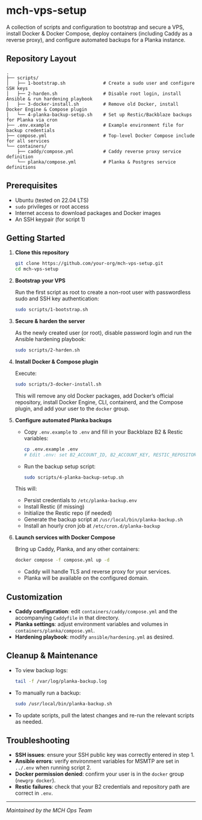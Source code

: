 # mch-vps-setup

A collection of scripts and configuration to bootstrap and secure a VPS, install Docker & Docker Compose, deploy containers (including Caddy as a reverse proxy), and configure automated backups for a Planka instance.

## Repository Layout

```
.
├── scripts/
│   ├── 1-bootstrap.sh              # Create a sudo user and configure SSH keys
│   ├── 2-harden.sh                 # Disable root login, install Ansible & run hardening playbook
│   ├── 3-docker-install.sh         # Remove old Docker, install Docker Engine & Compose plugin
│   └── 4-planka-backup-setup.sh    # Set up Restic/Backblaze backups for Planka via cron
├── .env.example                    # Example environment file for backup credentials
├── compose.yml                     # Top‑level Docker Compose include for all services
└── containers/
    ├── caddy/compose.yml           # Caddy reverse proxy service definition
    └── planka/compose.yml          # Planka & Postgres service definitions
```

## Prerequisites

- Ubuntu (tested on 22.04 LTS)
- `sudo` privileges or root access
- Internet access to download packages and Docker images
- An SSH keypair (for script 1)

## Getting Started

1. **Clone this repository**

   ```bash
   git clone https://github.com/your-org/mch-vps-setup.git
   cd mch-vps-setup
   ```

2. **Bootstrap your VPS**

   Run the first script as root to create a non-root user with passwordless sudo and SSH key authentication:

   ```bash
   sudo scripts/1-bootstrap.sh
   ```

3. **Secure & harden the server**

   As the newly created user (or root), disable password login and run the Ansible hardening playbook:

   ```bash
   sudo scripts/2-harden.sh
   ```

4. **Install Docker & Compose plugin**

   Execute:

   ```bash
   sudo scripts/3-docker-install.sh
   ```

   This will remove any old Docker packages, add Docker’s official repository, install Docker Engine, CLI, containerd, and the Compose plugin, and add your user to the `docker` group.

5. **Configure automated Planka backups**

   - Copy `.env.example` to `.env` and fill in your Backblaze B2 & Restic variables:

     ```bash
     cp .env.example .env
     # Edit .env: set B2_ACCOUNT_ID, B2_ACCOUNT_KEY, RESTIC_REPOSITORY, RESTIC_PASSWORD
     ```

   - Run the backup setup script:

     ```bash
     sudo scripts/4-planka-backup-setup.sh
     ```

   This will:

   - Persist credentials to `/etc/planka-backup.env`
   - Install Restic (if missing)
   - Initialize the Restic repo (if needed)
   - Generate the backup script at `/usr/local/bin/planka-backup.sh`
   - Install an hourly cron job at `/etc/cron.d/planka-backup`

6. **Launch services with Docker Compose**

   Bring up Caddy, Planka, and any other containers:

   ```bash
   docker compose -f compose.yml up -d
   ```

   - Caddy will handle TLS and reverse proxy for your services.
   - Planka will be available on the configured domain.

## Customization

- **Caddy configuration**: edit `containers/caddy/compose.yml` and the accompanying `Caddyfile` in that directory.
- **Planka settings**: adjust environment variables and volumes in `containers/planka/compose.yml`.
- **Hardening playbook**: modify `ansible/hardening.yml` as desired.

## Cleanup & Maintenance

- To view backup logs:

  ```bash
  tail -f /var/log/planka-backup.log
  ```

- To manually run a backup:

  ```bash
  sudo /usr/local/bin/planka-backup.sh
  ```

- To update scripts, pull the latest changes and re-run the relevant scripts as needed.

## Troubleshooting

- **SSH issues**: ensure your SSH public key was correctly entered in step 1.
- **Ansible errors**: verify environment variables for MSMTP are set in `../.env` when running script 2.
- **Docker permission denied**: confirm your user is in the `docker` group (`newgrp docker`).
- **Restic failures**: check that your B2 credentials and repository path are correct in `.env`.

---

*Maintained by the MCH Ops Team*

